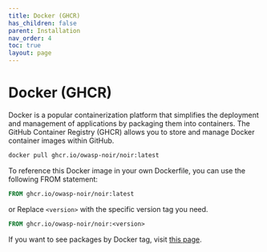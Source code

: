 ```yaml
---
title: Docker (GHCR)
has_children: false
parent: Installation
nav_order: 4
toc: true
layout: page
---
```


# Docker (GHCR)

Docker is a popular containerization platform that simplifies the deployment and management of applications by packaging them into containers. The GitHub Container Registry (GHCR) allows you to store and manage Docker container images within GitHub.

```bash
docker pull ghcr.io/owasp-noir/noir:latest
```

To reference this Docker image in your own Dockerfile, you can use the following FROM statement:

```dockerfile
FROM ghcr.io/owasp-noir/noir:latest
```

or Replace `<version>` with the specific version tag you need.

```dockerfile
FROM ghcr.io/owasp-noir/noir:<version>
```

If you want to see packages by Docker tag, visit [this page](https://github.com/owasp-noir/noir/pkgs/container/noir).